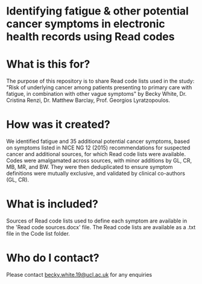 # Identifying fatigue & other potential cancer symptoms in electronic health records using Read codes

# What is this for?
The purpose of this repository is to share Read code lists used in the study: "Risk of underlying cancer among patients presenting to primary care with fatigue, in combination with other vague symptoms" by Becky White, Dr. Cristina Renzi, Dr. Matthew Barclay, Prof. Georgios Lyratzopoulos.

# How was it created?
We identified fatigue and 35 additional potential cancer symptoms, based on symptoms listed in NICE NG 12 (2015) recommendations for suspected cancer and additional sources, for which Read code lists were available. 
Codes were amalgamated across sources, with minor additions by GL, CR, MB, MR, and BW. They were then deduplicated to ensure symptom definitions were mutually exclusive, and validated by clinical co-authors (GL, CR). 

# What is included?
Sources of Read code lists used to define each symptom are available in the 'Read code sources.docx' file.
The Read code lists are available as a .txt file in the Code list folder.

# Who do I contact?
Please contact becky.white.19@ucl.ac.uk for any enquiries
